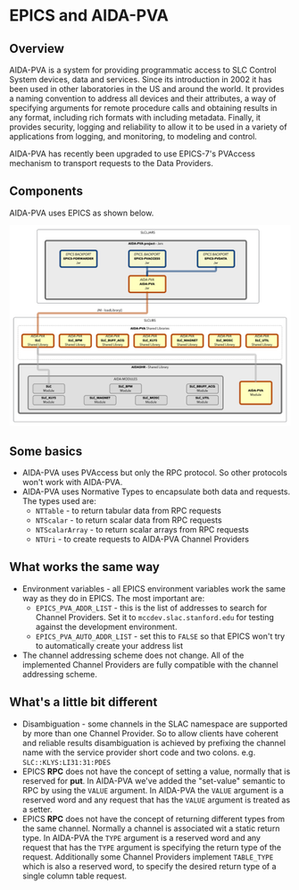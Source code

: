 # EPICS and AIDA-PVA

## Overview

AIDA-PVA is a system for providing programmatic access to SLC Control System devices, data and services.
Since its introduction in 2002 it has been used in other laboratories in the US and around the world. It provides a naming convention to address all devices and their attributes, a way of specifying arguments for remote procedure calls and obtaining results in any format, including rich formats with including metadata. Finally, it provides security, logging and reliability to allow it to be used in a variety of applications from logging, and monitoring, to modeling and control.

AIDA-PVA has recently been upgraded to use EPICS-7's PVAccess mechanism to transport requests to the Data Providers.

## Components
AIDA-PVA uses EPICS as shown below.

![EPICS in AIDA-PVA](images/aida-pva-system-components.png)

## Some basics
- AIDA-PVA uses PVAccess but only the RPC protocol.  So other protocols won't work with AIDA-PVA.
- AIDA-PVA uses Normative Types to encapsulate both data and requests.  The types used are:
  - `NTTable` - to return tabular data from RPC requests
  - `NTScalar` - to return scalar data from RPC requests
  - `NTScalarArray` - to return scalar arrays from RPC requests
  - `NTUri` - to create requests to AIDA-PVA Channel Providers

## What works the same way
- Environment variables - all EPICS environment variables work the same way as they do in EPICS.  The most important are: 
  - `EPICS_PVA_ADDR_LIST` - this is the list of addresses to search for Channel Providers.  Set it to `mccdev.slac.stanford.edu` for testing against the development environment.
  - `EPICS_PVA_AUTO_ADDR_LIST` - set this to `FALSE` so that EPICS won't try to automatically create your address list
- The channel addressing scheme does not change.  All of the implemented Channel Providers are fully compatible with the channel addressing scheme.

## What's a little bit different
- Disambiguation - some channels in the SLAC namespace are supported by more than one Channel Provider.  So to allow clients have coherent and reliable results disambiguation is achieved by prefixing the channel name with the service provider short code and two colons.  e.g. `SLC::KLYS:LI31:31:PDES` 
- EPICS **RPC** does not have the concept of setting a value, normally that is reserved for **put**.  In AIDA-PVA we've added the "set-value" semantic to RPC by using the `VALUE` argument. In AIDA-PVA the `VALUE` argument is a reserved word and any request that has the `VALUE` argument is treated as a setter.
- EPICS **RPC** does not have the concept of returning different types from the same channel. Normally a channel is associated wit a static return type. In AIDA-PVA the `TYPE` argument is a reserved word and any request that has the `TYPE` argument is specifying the return type of the request.  Additionally some Channel Providers implement `TABLE_TYPE` which is also a reserved word, to specify the desired return type of a single column table request.  
